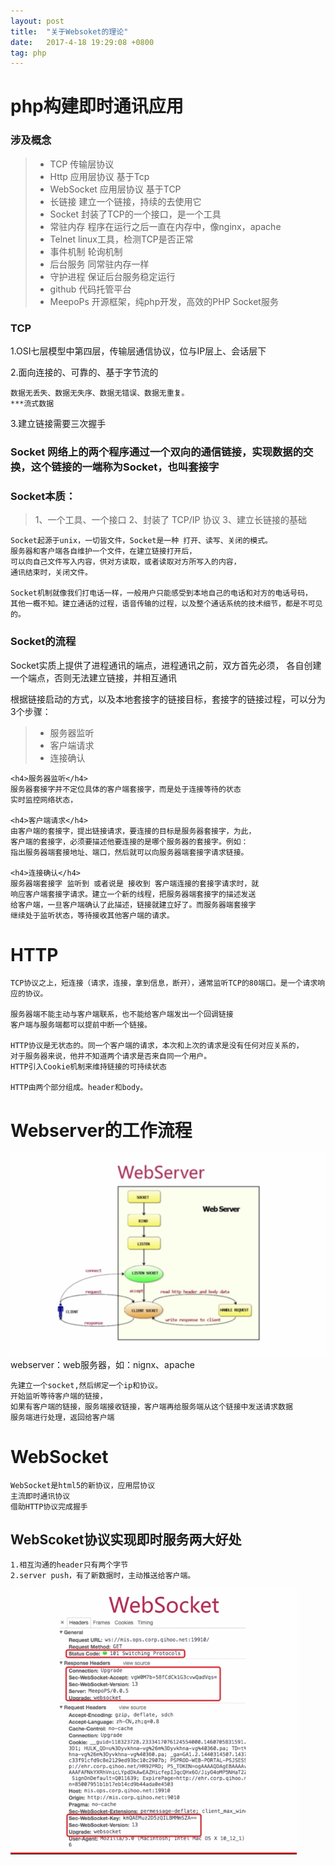 ```yaml
---
layout: post
title:  "关于Websoket的理论"
date:   2017-4-18 19:29:08 +0800
tag: php
---
```


# php构建即时通讯应用


### 涉及概念
	
> * TCP				传输层协议
> * Http				应用层协议 	基于Tcp
> * WebSocket			应用层协议	基于TCP
> * 长链接				建立一个链接，持续的去使用它
> * Socket			封装了TCP的一个接口，是一个工具
> * 常驻内存			程序在运行之后一直在内存中，像nginx，apache
> * Telnet			linux工具，检测TCP是否正常
> * 事件机制			轮询机制
> * 后台服务			同常驻内存一样
> * 守护进程			保证后台服务稳定运行
> * github			代码托管平台
> * MeepoPs			开源框架，纯php开发，高效的PHP Socket服务	

### TCP
1.OSI七层模型中第四层，传输层通信协议，位与IP层上、会话层下

2.面向连接的、可靠的、基于字节流的
	
	数据无丢失、数据无失序、数据无错误、数据无重复。
	***流式数据
	
3.建立链接需要三次握手

<h3>Socket
网络上的两个程序通过一个双向的通信链接，实现数据的交换，这个链接的一端称为Socket，也叫套接字</h3>

### Socket本质：

> 1、一个工具、一个接口
> 2、封装了 TCP/IP 协议
> 3、建立长链接的基础


	Socket起源于unix，一切皆文件，Socket是一种 打开、读写、关闭的模式。
	服务器和客户端各自维护一个文件，在建立链接打开后，
	可以向自己文件写入内容，供对方读取，或者读取对方所写入的内容，
	通讯结束时，关闭文件。

	Socket机制就像我们打电话一样，一般用户只能感受到本地自己的电话和对方的电话号码，
	其他一概不知。建立通话的过程，语音传输的过程，以及整个通话系统的技术细节，都是不可见的。

<h3>Socket的流程</h3>
	Socket实质上提供了进程通讯的端点，进程通讯之前，双方首先必须，
	各自创建一个端点，否则无法建立链接，并相互通讯

根据链接启动的方式，以及本地套接字的链接目标，套接字的链接过程，可以分为3个步骤：

> *	服务器监听
> *	客户端请求
> *	连接确认

	<h4>服务器监听</h4>
	服务器套接字并不定位具体的客户端套接字，而是处于连接等待的状态
	实时监控网络状态，

	<h4>客户端请求</h4>
	由客户端的套接字，提出链接请求，要连接的目标是服务器套接字，为此，
	客户端的套接字，必须要描述他要连接的是哪个服务器的套接字。例如：
	指出服务器端套接地址、端口，然后就可以向服务器端套接字请求链接。
	
	<h4>连接确认</h4>
	服务器端套接字 监听到 或者说是 接收到 客户端连接的套接字请求时，就
	响应客户端套接字请求。建立一个新的线程，把服务器端套接字的描述发送
	给客户端，一旦客户端确认了此描述，链接就建立好了。而服务器端套接字
	继续处于监听状态，等待接收其他客户端的请求。


# HTTP
	TCP协议之上，短连接（请求，连接，拿到信息，断开），通常监听TCP的80端口。是一个请求响应的协议。
	
	服务器端不能主动与客户端联系，也不能给客户端发出一个回调链接
	客户端与服务端都可以提前中断一个链接。

	HTTP协议是无状态的。同一个客户端的请求，本次和上次的请求是没有任何对应关系的，
	对于服务器来说，他并不知道两个请求是否来自同一个用户。
	HTTP引入Cookie机制来维持链接的可持续状态

	HTTP由两个部分组成。header和body。


# Webserver的工作流程
![](/images/posts/php/webserver.png)
webserver：web服务器，如：nignx、apache
	
	先建立一个socket,然后绑定一个ip和协议。
	开始监听等待客户端的链接，
	如果有客户端的链接，服务端接收链接，客户端再给服务端从这个链接中发送请求数据
	服务端进行处理，返回给客户端


# WebSocket
	WebSocket是html5的新协议，应用层协议
	主流即时通讯协议
	借助HTTP协议完成握手
	
## WebScoket协议实现即时服务两大好处

	1.相互沟通的header只有两个字节
	2.server push，有了新数据时，主动推送给客户端。
	
![](/images/posts/php/websocketHeader.png)
